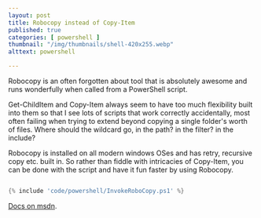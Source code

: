 ```yaml
---
layout: post
title: Robocopy instead of Copy-Item
published: true
categories: [ powershell ]
thumbnail: "/img/thumbnails/shell-420x255.webp"
alttext: powershell

---
```


Robocopy is an often forgotten about tool that is absolutely awesome and runs wonderfully when called 
from a PowerShell script. 

Get-ChildItem and Copy-Item always seem to have too much flexibility built into them so that I see lots of 
scripts that work correctly accidentally, most often failing when trying to extend beyond copying a single 
folder's worth of files. Where should the wildcard go, in the path? in the filter? in the include?
 
Robocopy is installed on all modern windows OSes and has retry, recursive copy etc. built in. So rather than 
fiddle with intricacies of Copy-Item, you can be done with the script and have it fun faster by using Robocopy. 

	
```powershell

{% include 'code/powershell/InvokeRoboCopy.ps1' %}

```
	
<a href="https://docs.microsoft.com/en-us/windows-server/administration/windows-commands/robocopy">Docs on msdn</a>.

